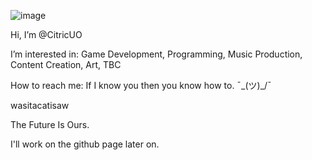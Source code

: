 ![image](https://github.com/user-attachments/assets/90f3f4be-88e9-418c-a5e0-2422f2cdb630)


Hi, I’m @CitricUO

I’m interested in: Game Development, Programming, Music Production, Content Creation, Art, TBC

How to reach me: If I know you then you know how to. ¯\_(ツ)_/¯

wasitacatisaw

The Future Is Ours. 

I'll work on the github page later on.
